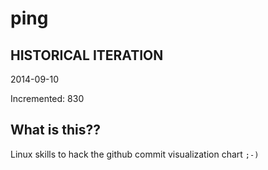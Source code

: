 # ping

## HISTORICAL ITERATION
2014-09-10

Incremented: 830

## What is this?? 
Linux skills to hack the github commit visualization chart `;-)`
